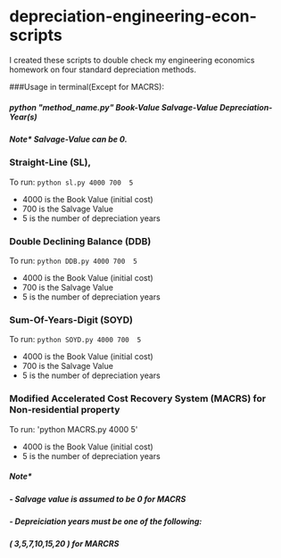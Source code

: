 # depreciation-engineering-econ-scripts
I created these scripts to double check my engineering economics homework on four standard depreciation methods.



###Usage in terminal(Except for MACRS):
##### python  "method_name.py"  Book-Value  Salvage-Value  Depreciation-Year(s)
##### Note* Salvage-Value can be 0.


### Straight-Line (SL),
To run: `python sl.py 4000 700  5`
  - 4000 is the Book Value (initial cost)
  - 700 is the Salvage Value
  - 5 is the number of depreciation years

### Double Declining Balance (DDB)
To run: `python DDB.py 4000 700  5`
  - 4000 is the Book Value (initial cost)
  - 700 is the Salvage Value
  - 5 is the number of depreciation years
### Sum-Of-Years-Digit (SOYD)
To run: `python SOYD.py 4000 700  5`
  - 4000 is the Book Value (initial cost)
  - 700 is the Salvage Value
  - 5 is the number of depreciation years




### Modified Accelerated Cost Recovery System (MACRS) for Non-residential property
To run: 'python MACRS.py 4000  5'
  - 4000 is the Book Value (initial cost)
  - 5 is the number of depreciation years
##### Note*
#####   - Salvage value is assumed to be 0 for MACRS
#####   - Depreiciation years must be one of the following:
#####       ( 3,5,7,10,15,20 ) for MARCRS
